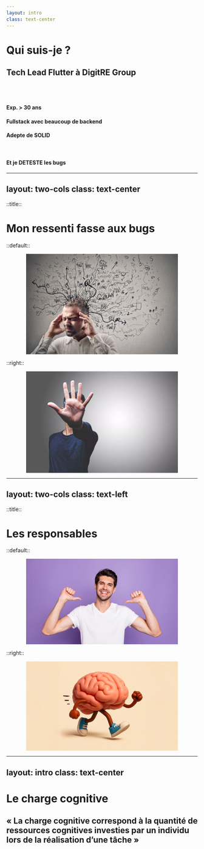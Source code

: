 ```yaml
---
layout: intro
class: text-center
---
```


# Qui suis-je ?

<div v-click>

## Tech Lead Flutter à DigitRE Group
</div>

<br/>
<br/>

<div v-click>

#### Exp. > 30 ans
#### Fullstack avec beaucoup de backend
#### Adepte de SOLID
</div>
<br/>
<div v-click>

#### Et je DETESTE les bugs
</div>

---
layout: two-cols
class: text-center
---
::title::
# Mon ressenti fasse aux bugs
::default::

<div v-click>

<img src='../assets/stress.png' style="display:block; margin:auto" width="400" />

</div>

::right::
<div v-click>

<img src='../assets/honte.png' style="display:block; margin:auto" width="400" />
</div>

---
layout: two-cols
class: text-left
---

::title::
# Les responsables

::default::
<div v-click>

<img src='../assets/me.webp' style="display:block; margin:auto" width="400" />

</div>

::right::
<div v-click>

<img src='../assets/cerveau.webp' style="display:block; margin:auto" width="400" />
</div>

---
layout: intro
class: text-center
---

# Le charge cognitive

## « La charge cognitive correspond à la quantité de ressources cognitives investies par un individu lors de la réalisation d’une tâche »
